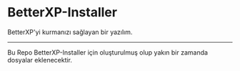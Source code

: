 # BetterXP-Installer
BetterXP'yi kurmanızı sağlayan bir yazılım.
____________________________________________________________________________________________________________________________________________________________________
Bu Repo BetterXP-Installer için oluşturulmuş olup yakın bir zamanda dosyalar eklenecektir.
